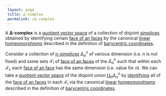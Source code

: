 ```yaml
---
 layout: page
 title: ∆-complex
 permalink: /∆-complex
---
```

A **Δ-complex** is a [quotient vector space](https://defsmath.github.io/DefsMath/quotient_vector_space) of a collection of disjoint [simplices](https://defsmath.github.io/DefsMath/n-simplex) obtained by identifying certain [face of an faces](https://defsmath.github.io/DefsMath/face_of_an_##########faces) by the canonical [linear](https://defsmath.github.io/DefsMath/linear_transformation) [homeomorphisms](https://defsmath.github.io/DefsMath/homeomorphism) described in the definition of [barycentric coordinates](https://defsmath.github.io/DefsMath/barycentric_coordinates).

Consider a collection of [n-simplices](https://defsmath.github.io/DefsMath/##########n-simplices) $\Delta^n_\alpha$ of various dimension (i.e. $n$ is not fixed) and some sets $\mathcal F_i$ of [face of an faces](https://defsmath.github.io/DefsMath/face_of_an_##########faces) of the $\Delta_\alpha^n$ such that within each $\mathcal F_i$, each [face of an face](https://defsmath.github.io/DefsMath/face_of_an_##########face) has the same dimension (i.e. value for $n$). We can take a [quotient vector space](https://defsmath.github.io/DefsMath/quotient_vector_space) of the disjoint union $\coprod_\alpha \Delta_\alpha^n$ by [identifying](https://defsmath.github.io/DefsMath/equivalence_relation) all of the [face of an faces](https://defsmath.github.io/DefsMath/face_of_an_##########faces) in each $\mathcal F_i$ via the canonical [linear](https://defsmath.github.io/DefsMath/######################linear) [homeomorphisms](https://defsmath.github.io/DefsMath/##############homeomorphisms) described in the definition of [barycentric coordinates](https://defsmath.github.io/DefsMath/barycentric_coordinates).